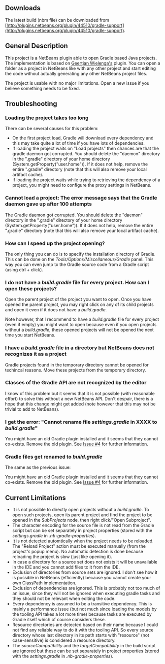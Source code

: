 Downloads
---------

The latest build (nbm file) can be downloaded from 
[http://plugins.netbeans.org/plugin/44510/gradle-support](http://plugins.netbeans.org/plugin/44510/gradle-support).

General Description
-------------------

This project is a NetBeans plugin able to open Gradle based Java projects.
The implementation is based on [Geertjan Wielenga's](https://blogs.oracle.com/geertjan/) plugin.
You can open a folder as a project in NetBeans like with any other project and
start editing the code without actually generating any other NetBeans project files.

The project is usable with no major limitations. Open a new issue if you believe something needs
to be fixed.

Troubleshooting
--------------

### Loading the project takes too long ###

There can be several causes for this problem:

- On the first project load, Gradle will download every
  dependency and this may take quite a lot of time if you have lots
  of dependencies.
- If loading the project waits on "Load projects" then chances are that
  the gradle daemon got corrupted. You should delete the "daemon" directory
  in the ".gradle" directory of your home directory (System.getProperty("user.home")).
  If it does not help, remove the entire ".gradle" directory (note that this will also
  remove your local artifact cache).
- If loading the project waits while trying to retrieving the dependency of a project,
  you might need to configure the proxy settings in NetBeans.

### Cannot load a project: The error message says that the Gradle daemon gave up after 100 attempts ###

The Gradle daemon got corrupted. You should delete the "daemon" directory in the ".gradle"
directory of your home directory (System.getProperty("user.home")). If it does not help,
remove the entire ".gradle" directory (note that this will also remove your local
artifact cache).

### How can I speed up the project opening? ###

The only thing you can do is to specify the installation directory of Gradle.
This can be done on the *Tools/Options/Miscellaneous/Gradle* panel. This way
you can even jump to the Gradle source code from a Gradle script (using ctrl + click).

### I do not have a *build.gradle* file for every project. How can I open these projects? ###

Open the parent project of the project you want to open. Once you have opened the parent project,
you may right click on any of its child projects and open it even if it does not have
a *build.gradle*.

Note however, that I recommend to have a *build.gradle* file for every project
(even if empty) you might want to open because even if you open projects without
a *build.gradle*, these opened projects will not be opened the next time you
start NetBeans.

### I have a *build.gradle* file in a directory but NetBeans does not recognizes it as a project ###

Gradle projects found in the temporary directory cannot be opened for techincal reasons.
Move these projects from the temporary directory.

### Classes of the Gradle API are not recognized by the editor ###

I know of this problem but it seems that it is not possible (with reasonable effort)
to solve this without a new NetBeans API. Don't despair, there is a hope that this change
might get added (note however that this may not be trivial to add to NetBeans).

### I get the error: "Cannot rename file *settings.gradle* in XXXX to *build.gradle*" ###

You might have an old Gradle plugin installed and it seems that they cannot co-exists.
Remove the old plugin. See [Issue #4](https://github.com/kelemen/netbeans-gradle-project/issues/4)
for further information.

### Gradle files get renamed to *build.gradle* ###

The same as the previous issue:

You might have an old Gradle plugin installed and it seems that they cannot co-exists.
Remove the old plugin. See [Issue #4](https://github.com/kelemen/netbeans-gradle-project/issues/4)
for further information.

Current Limitations
-------------------

- It is not possible to directly open projects without a *build.gradle*.
  To open such projects, open its parent project and find the project to
  be opened in the *SubProjects* node, then right click/"Open Subproject".
- The character encoding for the source file is not read from the Gradle
  script but can be set separately in project properties (stored with the
  *settings.gradle* in *.nb-gradle-properties*).
- It is not detected automtically when the project needs to be reloaded.
  The "Reload Project" action must be executed manually (from the project's
  popup menu). No automatic detection is done because reloading the project is
  slow (just like opening it).
- In case a directory for a source set does not exists it will be unavailable
  in the IDE and you cannot add files to it from the IDE.
- Exclusion of directories from source sets are ignored. I don't see how it
  is possible in NetBeans (efficiently) because you cannot create your own
  ClassPath implementation.
- Exclusion of dependencies are ignored. This is probably not too much of an issue,
  since they will not be ignored when executing gradle tasks and they should not be
  relevant when editing the code.
- Every dependency is assumed to be a transitive dependency. This is mainly
  a performance issue (but not much since loading the models by the
  tooling API takes a lot more time) because tasks are executed by Gradle itself
  which of course considers these.
- Resource directories are detected based on their name because I could not
  find any reliable way to do it with the tooling API. So every source
  directory whose last directory in its path starts with "resource"
  (not case-sensitive) is considered a resource directory.
- The *sourceCompatibility* and the *targetCompatibility* in the build script are ignored
  but these can be set separately in project properties (stored with the
  *settings.gradle* in *.nb-gradle-properties*).
